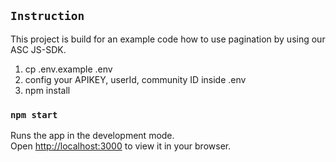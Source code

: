 ## `Instruction`

This project is build for an example code how to use pagination by using our ASC JS-SDK.

1. cp .env.example .env
2. config your APIKEY, userId, community ID inside .env
3. npm install

### `npm start`

Runs the app in the development mode.\
Open [http://localhost:3000](http://localhost:3000) to view it in your browser.
